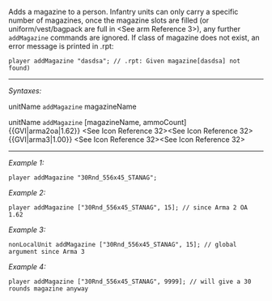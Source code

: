 Adds a magazine to a person. Infantry units can only carry a specific number of magazines, once the magazine slots are filled (or uniform/vest/bagpack are full in <See arm Reference 3>), any further `addMagazine` commands are ignored. If class of magazine does not exist, an error message is printed in .rpt:

```sqf
player addMagazine "dasdsa"; // .rpt: Given magazine[dasdsa] not found)
```


---
*Syntaxes:*

unitName `addMagazine` magazineName

unitName `addMagazine` [magazineName, ammoCount]<br>
{{GVI|arma2oa|1.62}} <See Icon Reference 32><See Icon Reference 32><br>
{{GVI|arma3|1.00}} <See Icon Reference 32><See Icon Reference 32>

---
*Example 1:*

```sqf
player addMagazine "30Rnd_556x45_STANAG";
```

*Example 2:*

```sqf
player addMagazine ["30Rnd_556x45_STANAG", 15]; // since Arma 2 OA 1.62
```

*Example 3:*

```sqf
nonLocalUnit addMagazine ["30Rnd_556x45_STANAG", 15]; // global argument since Arma 3
```

*Example 4:*

```sqf
player addMagazine ["30Rnd_556x45_STANAG", 9999]; // will give a 30 rounds magazine anyway
```